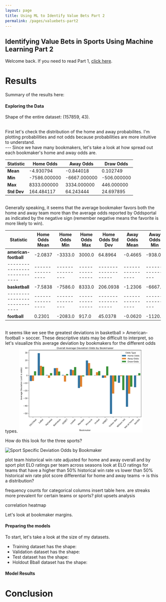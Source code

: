 ```yaml
---
layout: page
title: Using ML to Identify Value Bets Part 2
permalink: /pages/valuebets-part2
---
```


## Identifying Value Bets in Sports Using Machine Learning Part 2

Welcome back. If you need to read Part 1, [click here](/projects/valuebets).

# Results

Summary of the results here:

#### Exploring the Data

Shape of the entire dataset: (157859, 43). 

<br>
First let's check the distribution of the home and away probabilites. I'm plotting probabilities and not odds because probabilities are more intuitive to understand.
<br>
--- 
Since we have many bookmakers, let's take a look at how spread out each bookmaker's home and away odds are.

| Statistic       | Home Odds      | Away Odds      | Draw Odds      |
|-----------------|----------------|----------------|----------------|
| **Mean**        | -4.930794      | -0.844018      | 0.102749       |
| **Min**         | -7586.000000   | -6667.000000   | -506.000000    |
| **Max**         | 8333.000000    | 3334.000000    | 446.000000     |
| **Std Dev**     | 164.484117     | 64.243444      | 24.697895      |
<br>
Generally speaking, it seems that the average bookmaker favors both the home and away team more than the average odds reported by Oddsportal as indicated by the negative sign (remember negative means the favorite is more likely to win).
<br>

| Statistic                  | Home Odds Mean | Home Odds Min | Home Odds Max | Home Odds Std Dev | Away Odds Mean | Away Odds Min | Away Odds Max | Away Odds Std Dev | Draw Odds Mean | Draw Odds Min | Draw Odds Max | Draw Odds Std Dev |
|----------------------------|----------------|---------------|---------------|-------------------|----------------|---------------|---------------|-------------------|----------------|---------------|---------------|-------------------|
| **american-football**      | -2.0837        | -3333.0       | 3000.0        | 64.8964           | -0.4665        | -938.0        | 443.0         | 37.1820           | N/A            | N/A           | N/A           | N/A               |
|----------------------------|----------------|---------------|---------------|-------------------|----------------|---------------|---------------|-------------------|----------------|---------------|---------------|-------------------|
| **basketball**             | -7.5838        | -7586.0       | 8333.0        | 206.0938          | -1.2306        | -6667.0       | 3334.0        | 69.9314           | N/A            | N/A           | N/A           | N/A               |
|----------------------------|----------------|---------------|---------------|-------------------|----------------|---------------|---------------|-------------------|----------------|---------------|---------------|-------------------|
| **football**               | 0.2301         | -2083.0       | 917.0         | 45.0378           | -0.0620        | -1120.0       | 1114.0        | 64.6336           | 0.1027         | -506.0        | 446.0         | 24.6979           |
<br>
It seems like we see the greatest deviations in basketball > American-football > soccer. These descriptive stats may be difficult to interpret, so let's visualize this average deviation by bookmakers for the different odds types. 

<img src="assets/img/projects/valuebets/overall_deviation_bookmaker.png" alt="Overall Average Deviation Odds by Bookmaker" width="400" />

How do this look for the three sports?

<img src="assets/img/projects/valuebets/grid_deviation_bookmaker.png" alt="Sport Specific Deviation Odds by Bookmaker" width="400" />

plot team historical win rate adjusted for home and away overall and by sport
plot ELO ratings per team across seasons
look at ELO ratings for teams that have a higher than 50% historical win rate vs lower than 50% historical win rate
plot score differential for home and away teams -> is this a distribution?

frequency counts for categorical columns
insert table here.
are streaks more prevalent for certain teams or sports?
plot upsets analysis


correlation heatmap

Let's look at bookmaker margins.

#### Preparing the models

To start, let's take a look at the size of my datasets.
- Training dataset has the shape:
- Validation dataset has the shape:
- Test dataset has the shape:
- Holdout Bball dataset has the shape:

#### Model Results

# Conclusion